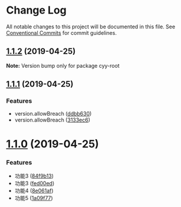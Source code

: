 # Change Log

All notable changes to this project will be documented in this file.
See [Conventional Commits](https://conventionalcommits.org) for commit guidelines.

## [1.1.2](https://github.com/cyyjs/lerna-test/compare/v1.1.1...v1.1.2) (2019-04-25)

**Note:** Version bump only for package cyy-root





## [1.1.1](https://github.com/cyyjs/lerna-test/compare/v1.1.0...v1.1.1) (2019-04-25)


### Features

* version.allowBreach ([ddbb630](https://github.com/cyyjs/lerna-test/commit/ddbb630))
* version.allowBreach ([3133ec6](https://github.com/cyyjs/lerna-test/commit/3133ec6))





# [1.1.0](https://github.com/cyyjs/lerna-test/compare/v1.0.10...v1.1.0) (2019-04-25)


### Features

* 功能3 ([84f9b13](https://github.com/cyyjs/lerna-test/commit/84f9b13))
* 功能3 ([fed00ed](https://github.com/cyyjs/lerna-test/commit/fed00ed))
* 功能4 ([8e061af](https://github.com/cyyjs/lerna-test/commit/8e061af))
* 功能5 ([1a09f77](https://github.com/cyyjs/lerna-test/commit/1a09f77))
